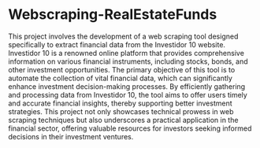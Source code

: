 # Webscraping-RealEstateFunds

This project involves the development of a web scraping tool designed specifically to extract financial
data from the Investidor 10 website. Investidor 10 is a renowned online platform that provides comprehensive
information on various financial instruments, including stocks, bonds, and other investment opportunities. 
The primary objective of this tool is to automate the collection of vital financial data, which can significantly
enhance investment decision-making processes. By efficiently gathering and processing data from Investidor 10,
the tool aims to offer users timely and accurate financial insights, thereby supporting better investment strategies.
This project not only showcases technical prowess in web scraping techniques but also underscores a practical application
in the financial sector, offering valuable resources for investors seeking informed decisions in their investment ventures.
